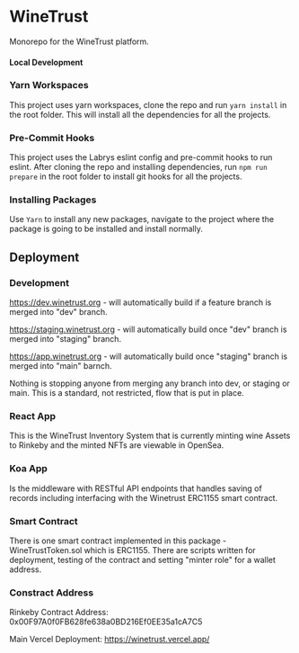 # WineTrust

Monorepo for the WineTrust platform.

#### Local Development

### Yarn Workspaces

This project uses yarn workspaces, clone the repo and run `yarn install` in the root folder. This will install all the dependencies for all the projects.

### Pre-Commit Hooks

This project uses the Labrys eslint config and pre-commit hooks to run eslint. After cloning the repo and installing dependencies, run `npm run prepare` in the root folder to install git hooks for all the projects.

### Installing Packages

Use `Yarn` to install any new packages, navigate to the project where the package is going to be installed and install normally.

## Deployment

### Development

https://dev.winetrust.org - will automatically build if a feature branch is merged into "dev" branch.  

https://staging.winetrust.org - will automatically build once "dev" branch is merged into "staging" branch.

https://app.winetrust.org - will automatically build once "staging" branch is merged into "main" barnch.

Nothing is stopping anyone from merging any branch into dev, or staging or main.  This is a standard, not restricted, flow that is put in place.  

### React App

This is the WineTrust Inventory System that is currently minting wine Assets to Rinkeby and the minted NFTs are viewable in OpenSea.

### Koa App

Is the middleware with RESTful API endpoints that handles saving of records including interfacing with the Winetrust ERC1155 smart contract.

### Smart Contract

There is one smart contract implemented in this package - WineTrustToken.sol which is ERC1155.  There are scripts written for deployment, testing of the contract and setting "minter role" for a wallet address.

### Constract Address

Rinkeby Contract Address: 0x00F97A0f0FB628fe638a0BD216Ef0EE35a1cA7C5






Main Vercel Deployment: https://winetrust.vercel.app/
